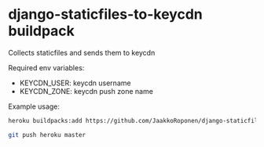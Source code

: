 # django-staticfiles-to-keycdn buildpack

Collects staticfiles and sends them to keycdn

Required env variables:

* KEYCDN_USER: keycdn username
* KEYCDN_ZONE: keycdn push zone name

Example usage:

```bash
heroku buildpacks:add https://github.com/JaakkoRoponen/django-staticfiles-to-keycdn

git push heroku master
```
